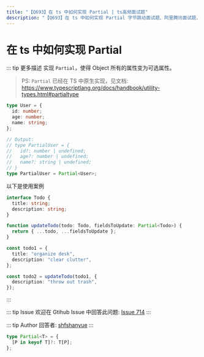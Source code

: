 ```yaml
---
title: "【Q693】在 ts 中如何实现 Partial | ts高频面试题"
description: "【Q693】在 ts 中如何实现 Partial 字节跳动面试题、阿里腾讯面试题、美团小米面试题。"
---
```


# 在 ts 中如何实现 Partial

::: tip 更多描述
实现 `Partial`，使得 Object 所有的属性变为可选属性。

> PS: `Partial` 已经在 TS 中原生实现，见文档: <https://www.typescriptlang.org/docs/handbook/utility-types.html#partialtype>

```ts
type User = {
  id: number;
  age: number;
  name: string;
};

// Output:
// type PartialUser = {
//   id?: number | undefined;
//   age?: number | undefined;
//   name?: string | undefined;
// }
type PartialUser = Partial<User>;
```

以下是使用案例

```ts
interface Todo {
  title: string;
  description: string;
}

function updateTodo(todo: Todo, fieldsToUpdate: Partial<Todo>) {
  return { ...todo, ...fieldsToUpdate };
}

const todo1 = {
  title: "organize desk",
  description: "clear clutter",
};

const todo2 = updateTodo(todo1, {
  description: "throw out trash",
});
```

:::

::: tip Issue
欢迎在 Gtihub Issue 中回答此问题: [Issue 714](https://github.com/shfshanyue/Daily-Question/issues/714)
:::

::: tip Author
回答者: [shfshanyue](https://github.com/shfshanyue)
:::

```ts
type Partial<T> = {
  [P in keyof T]?: T[P];
};
```
